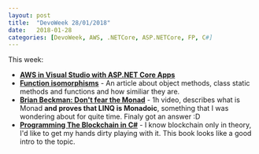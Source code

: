 ```yaml
---
layout: post
title:  "DevoWeek 28/01/2018"
date:   2018-01-28
categories: [DevoWeek, AWS, .NETCore, ASP.NETCore, FP, C#]
---
```


This week:

* **[AWS in Visual Studio with ASP.NET Core Apps](https://aws.amazon.com/blogs/developer/serverless-asp-net-core-2-0-applications/)**
* **[Function isomorphisms](http://blog.ploeh.dk/2018/01/22/function-isomorphisms/)** - An article about object methods, class static methods and functions and how similiar they are.
* **[Brian Beckman: Don't fear the Monad](https://www.youtube.com/watch?v=ZhuHCtR3xq8)** - 1h video, describes what is Monad **and proves that LINQ is Monadoic**, something that I was wondering about for quite time. Finaly got an answer :D
* **[Programming The Blockchain in C#](https://www.gitbook.com/book/programmingblockchain/programmingblockchain)** - I know blockchain only in theory, I'd like to get my hands dirty playing with it. This book looks like a good intro to the topic.
                            
